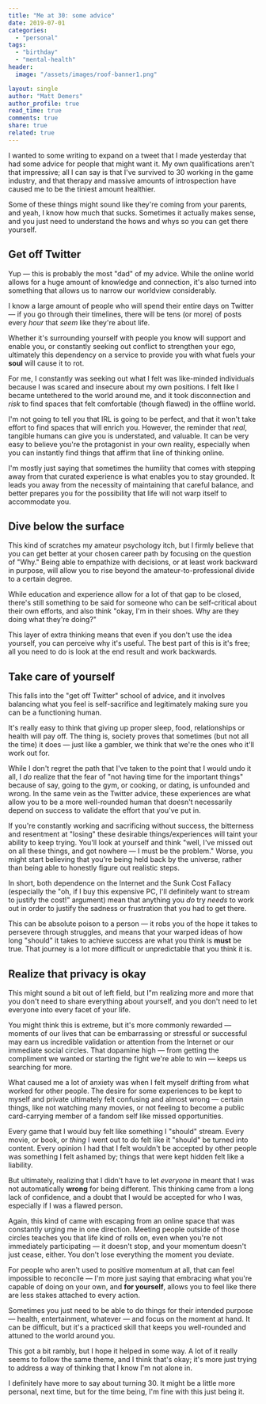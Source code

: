 ```yaml
---
title: "Me at 30: some advice"
date: 2019-07-01
categories: 
  - "personal"
tags: 
  - "birthday"
  - "mental-health"
header:
  image: "/assets/images/roof-banner1.png"

layout: single
author: "Matt Demers"
author_profile: true
read_time: true
comments: true
share: true
related: true
---
```


I wanted to some writing to expand on a tweet that I made yesterday that had some advice for people that might want it. My own qualifications aren't that impressive; all I can say is that I've survived to 30 working in the game industry, and that therapy and massive amounts of introspection have caused me to be the tiniest amount healthier.

Some of these things might sound like they're coming from your parents, and yeah, I know how much that sucks. Sometimes it actually makes sense, and you just need to understand the hows and whys so you can get there yourself.

## Get off Twitter

Yup — this is probably the most "dad" of my advice. While the online world allows for a huge amount of knowledge and connection, it's also turned into something that allows us to narrow our worldview considerably.

I know a large amount of people who will spend their entire days on Twitter — if you go through their timelines, there will be tens (or more) of posts every _hour_ that _seem_ like they're about life.

Whether it's surrounding yourself with people you know will support and enable you, or constantly seeking out conflict to strengthen your ego, ultimately this dependency on a service to provide you with what fuels your **soul** will cause it to rot.

For me, I constantly was seeking out what I felt was like-minded individuals because I was scared and insecure about my own positions. I felt like I became untethered to the world around me, and it took disconnection and _risk_ to find spaces that felt comfortable (though flawed) in the offline world.

I'm not going to tell you that IRL is going to be perfect, and that it won't take effort to find spaces that will enrich you. However, the reminder that _real_, tangible humans can give you is understated, and valuable. It can be very easy to believe you're the protagonist in your own reality, especially when you can instantly find things that affirm that line of thinking online.

I'm mostly just saying that sometimes the humility that comes with stepping away from that curated experience is what enables you to stay grounded. It leads you away from the necessity of maintaining that careful balance, and better prepares you for the possibility that life will not warp itself to accommodate you.

## Dive below the surface

This kind of scratches my amateur psychology itch, but I firmly believe that you can get better at your chosen career path by focusing on the question of "Why." Being able to empathize with decisions, or at least work backward in purpose, will allow you to rise beyond the amateur-to-professional divide to a certain degree.

While education and experience allow for a lot of that gap to be closed, there's still something to be said for someone who can be self-critical about their own efforts, and also think "okay, I'm in their shoes. Why are they doing what they're doing?"

This layer of extra thinking means that even if you don't use the idea yourself, you can perceive why it's useful. The best part of this is it's free; all you need to do is look at the end result and work backwards.

## Take care of yourself

This falls into the "get off Twitter" school of advice, and it involves balancing what you feel is self-sacrifice and legitimately making sure you can be a functioning human.

It's really easy to think that giving up proper sleep, food, relationships or health will pay off. The thing is, society proves that sometimes (but not all the time) it does — just like a gambler, we think that we're the ones who it'll work out for.

While I don't regret the path that I've taken to the point that I would undo it all, I _do_ realize that the fear of "not having time for the important things" because of say, going to the gym, or cooking, or dating, is unfounded and wrong. In the same vein as the Twitter advice, these experiences are what allow you to be a more well-rounded human that doesn't necessarily depend on success to validate the effort that you've put in.

If you're constantly working and sacrificing without success, the bitterness and resentment at "losing" these desirable things/experiences will taint your ability to keep trying. You'll look at yourself and think "well, I've missed out on all these things, and got nowhere — I must be the problem." Worse, you might start believing that you're being held back by the universe, rather than being able to honestly figure out realistic steps.

In short, both dependence on the Internet and the Sunk Cost Fallacy (especially the "oh, if I buy this expensive PC, I'll definitely want to stream to justify the cost!" argument) mean that anything you _do_ try _needs_ to work out in order to justify the sadness or frustration that you had to get there.

This can be absolute poison to a person — it robs you of the hope it takes to persevere through struggles, and means that your warped ideas of how long "should" it takes to achieve success are what you think is **must** be true. That journey is a lot more difficult or unpredictable that you think it is.

## Realize that privacy is okay

This might sound a bit out of left field, but I"m realizing more and more that you don't need to share everything about yourself, and you don't need to let everyone into every facet of your life.

You might think this is extreme, but it's more commonly rewarded — moments of our lives that can be embarrassing or stressful or successful may earn us incredible validation or attention from the Internet or our immediate social circles. That dopamine high — from getting the compliment we wanted or starting the fight we're able to win — keeps us searching for more.

What caused me a lot of anxiety was when I felt myself drifting from what worked for other people. The desire for some experiences to be kept to myself and private ultimately felt confusing and almost wrong — certain things, like not watching many movies, or not feeling to become a public card-carrying member of a fandom self like missed opportunities.

Every game that I would buy felt like something I "should" stream. Every movie, or book, or _thing_ I went out to do felt like it "should" be turned into content. Every opinion I had that I felt wouldn't be accepted by other people was something I felt ashamed by; things that were kept hidden felt like a liability.

But ultimately, realizing that I didn't have to let _everyone_ in meant that I was not automatically **wrong** for being different. This thinking came from a long lack of confidence, and a doubt that I would be accepted for who I was, especially if I was a flawed person.

Again, this kind of came with escaping from an online space that was constantly urging me in one direction. Meeting people outside of those circles teaches you that life kind of rolls on, even when you're not immediately participating — it doesn't stop, and your momentum doesn't just cease, either. You don't lose everything the moment you deviate.

For people who aren't used to positive momentum at all, that can feel impossible to reconcile — I'm more just saying that embracing what you're capable of doing on your own, and **for yourself**, allows you to feel like there are less stakes attached to every action.

Sometimes you just need to be able to do things for their intended purpose — health, entertainment, whatever — and focus on the moment at hand. It can be difficult, but it's a practiced skill that keeps you well-rounded and attuned to the world around you.

This got a bit rambly, but I hope it helped in some way. A lot of it really seems to follow the same theme, and I think that's okay; it's more just trying to address a way of thinking that I know I'm not alone in.

I definitely have more to say about turning 30. It might be a little more personal, next time, but for the time being, I'm fine with this just being it.
